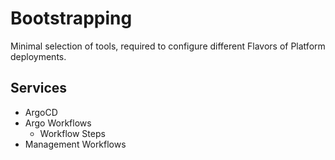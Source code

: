 # Bootstrapping 

<!--description-start-->
Minimal selection of tools, required to configure different Flavors of Platform deployments.
<!--description-end-->

## Services

<!--service-set-start-->
* ArgoCD
* Argo Workflows
    * Workflow Steps
* Management Workflows
<!--service-set-end-->